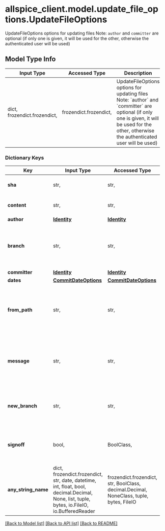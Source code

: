 # allspice_client.model.update_file_options.UpdateFileOptions

UpdateFileOptions options for updating files Note: `author` and `committer` are optional (if only one is given, it will be used for the other, otherwise the authenticated user will be used)

## Model Type Info
Input Type | Accessed Type | Description | Notes
------------ | ------------- | ------------- | -------------
dict, frozendict.frozendict,  | frozendict.frozendict,  | UpdateFileOptions options for updating files Note: &#x60;author&#x60; and &#x60;committer&#x60; are optional (if only one is given, it will be used for the other, otherwise the authenticated user will be used) | 

### Dictionary Keys
Key | Input Type | Accessed Type | Description | Notes
------------ | ------------- | ------------- | ------------- | -------------
**sha** | str,  | str,  | sha is the SHA for the file that already exists | 
**content** | str,  | str,  | content must be base64 encoded | 
**author** | [**Identity**](Identity.md) | [**Identity**](Identity.md) |  | [optional] 
**branch** | str,  | str,  | branch (optional) to base this file from. if not given, the default branch is used | [optional] 
**committer** | [**Identity**](Identity.md) | [**Identity**](Identity.md) |  | [optional] 
**dates** | [**CommitDateOptions**](CommitDateOptions.md) | [**CommitDateOptions**](CommitDateOptions.md) |  | [optional] 
**from_path** | str,  | str,  | from_path (optional) is the path of the original file which will be moved/renamed to the path in the URL | [optional] 
**message** | str,  | str,  | message (optional) for the commit of this file. if not supplied, a default message will be used | [optional] 
**new_branch** | str,  | str,  | new_branch (optional) will make a new branch from &#x60;branch&#x60; before creating the file | [optional] 
**signoff** | bool,  | BoolClass,  | Add a Signed-off-by trailer by the committer at the end of the commit log message. | [optional] 
**any_string_name** | dict, frozendict.frozendict, str, date, datetime, int, float, bool, decimal.Decimal, None, list, tuple, bytes, io.FileIO, io.BufferedReader | frozendict.frozendict, str, BoolClass, decimal.Decimal, NoneClass, tuple, bytes, FileIO | any string name can be used but the value must be the correct type | [optional]

[[Back to Model list]](../../README.md#documentation-for-models) [[Back to API list]](../../README.md#documentation-for-api-endpoints) [[Back to README]](../../README.md)

